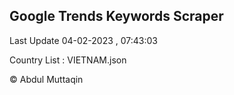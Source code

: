 

## Google Trends Keywords Scraper 
 
Last Update 04-02-2023 , 07:43:03

Country List :
VIETNAM.json



© Abdul Muttaqin 
